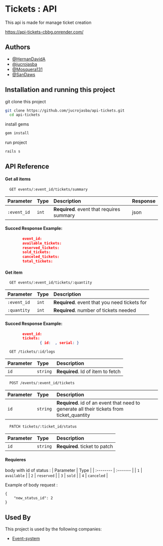 
# Tickets : API

This api is made for manage ticket creation


https://api-tickets-cbbg.onrender.com/


## Authors

- [@HernanDavidA](https://www.github.com/HernanDavidA)
- [@jucrojasba ](https://www.github.com/jucrojasba)
- [@Mosquera131 ](https://www.github.com/Mosquera131)
- [@SanDaws ](https://www.github.com/SanDaws )


## Installation and running this project

git clone this project

```bash
git clone https://github.com/jucrojasba/api-tickets.git
  cd api-tickets
```
install gems
```bash
gem install
```
run project
```bash
rails s
```

    
## API Reference

#### Get all items

```http
  GET events/:event_id/tickets/summary
```

| Parameter | Type     | Description                |Response|
| :-------- | :------- | :------------------------- |:----------|
| `:event_id` | `int` | **Required**. event  that requires summary |json|

#### Succed Response Example:
```JSON
        event_id: 
        available_tickets: 
        reserved_tickets: 
        sold_tickets:
        canceled_tickets: 
        total_tickets: 
```

#### Get item

```http
  GET events/:event_id/tickets/:quantity
```

| Parameter | Type     | Description                       |
| :-------- | :------- | :-------------------------------- |
| `:event_id`      | `int` | **Required**. event that you need tickets for   |
| `:quantity`      | `int` | **Required**. number of tickets needed|

#### Succed Response Example:
```JSON
        event_id: 
        tickets:
                { id:  , serial: }
```


```http
  GET /tickets/:id/logs
```

| Parameter | Type     | Description                       |
| :-------- | :------- | :-------------------------------- |
| `id`      | `string` | **Required**. Id of item to fetch |

```http
  POST /events/:event_id/tickets
```

| Parameter | Type     | Description                       |
| :-------- | :------- | :-------------------------------- |
| `id`      | `string` | **Required**. id of an event that need to generate all their tickets from ticket_quantity  |

```http
  PATCH tickets/:ticket_id/status
```

| Parameter | Type     | Description                       |
| :-------- | :------- | :-------------------------------- |
| `id`      | `string` | **Required**. ticket to patch |

#### Requieres
body with id of status :
| Parameter | Type     | 
| :-------- | :------- | 
| `1`      | `available` |
| `2`      | `reserved` |
| `3`      | `sold` |
| `4`      | `canceled` |

Example of body request :
```
{
    "new_status_id": 2
}
```






## Used By

This project is used by the following companies:

- [Event-system](https://github.com/Riwi-io-Medellin/Rails-event-system )


